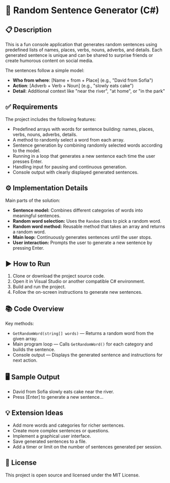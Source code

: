 # 🎲 Random Sentence Generator (C#)

## 📋 Description
This is a fun console application that generates random sentences using predefined lists of names, places, verbs, nouns, adverbs, and details. Each generated sentence is unique and can be shared to surprise friends or create humorous content on social media.

The sentences follow a simple model:

- **Who from where**: [Name + from + Place] (e.g., "David from Sofia")
- **Action**: [Adverb + Verb + Noun] (e.g., "slowly eats cake")
- **Detail**: Additional context like "near the river", "at home", or "in the park"

## ✅ Requirements
The project includes the following features:

- Predefined arrays with words for sentence building: names, places, verbs, nouns, adverbs, details.
- A method to randomly select a word from each array.
- Sentence generation by combining randomly selected words according to the model.
- Running in a loop that generates a new sentence each time the user presses Enter.
- Handling input for pausing and continuous generation.
- Console output with clearly displayed generated sentences.

## ⚙️ Implementation Details
Main parts of the solution:

- **Sentence model:** Combines different categories of words into meaningful sentences.
- **Random word selection:** Uses the `Random` class to pick a random word.
- **Random word method:** Reusable method that takes an array and returns a random word.
- **Main loop:** Continuously generates sentences until the user stops.
- **User interaction:** Prompts the user to generate a new sentence by pressing Enter.

## ▶️ How to Run
1. Clone or download the project source code.
2. Open it in Visual Studio or another compatible C# environment.
3. Build and run the project.
4. Follow the on-screen instructions to generate new sentences.

## 📚 Code Overview
Key methods:

- `GetRandomWord(string[] words)` — Returns a random word from the given array.
- Main program loop — Calls `GetRandomWord()` for each category and builds the sentence.
- Console output — Displays the generated sentence and instructions for next action.

## 🖥 Sample Output
 - David from Sofia slowly eats cake near the river.
 - Press [Enter] to generate a new sentence...


## 💡 Extension Ideas
- Add more words and categories for richer sentences.
- Create more complex sentences or questions.
- Implement a graphical user interface.
- Save generated sentences to a file.
- Add a timer or limit on the number of sentences generated per session.

## 📄 License
This project is open source and licensed under the MIT License.

